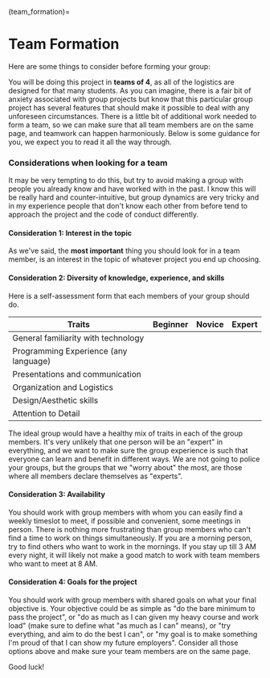 (team_formation)=
# Team Formation

Here are some things to consider before forming your group:

You will be doing this project in **teams of 4**, as all of the logistics are designed for that many students.
As you can imagine, there is a fair bit of anxiety associated with group projects but know that this particular group project has several features that should make it possible to deal with any unforeseen circumstances.
There is a little bit of additional work needed to form a team, so we can make sure that all team members are on the same page, and teamwork can happen harmoniously.
Below is some guidance for you, we expect you to read it all the way through.

### Considerations when looking for a team

It may be very tempting to do this, but try to avoid making a group with people you already know and have worked with in the past.
I know this will be really hard and counter-intuitive, but group dynamics are very tricky and in my experience people that don't know each other from before tend to approach the project and the code of conduct differently.

#### Consideration 1: Interest in the topic

As we've said, the **most important** thing you should look for in a team member, is an interest in the topic of whatever project you end up choosing.

#### Consideration 2: Diversity of knowledge, experience, and skills

Here is a self-assessment form that each members of your group should do.

| Traits                                | Beginner | Novice | Expert |
|---------------------------------------|----------|--------|--------|
| General familiarity with technology   |          |        |        |
| Programming Experience (any language) |          |        |        |
| Presentations and communication       |          |        |        |
| Organization and Logistics            |          |        |        |
| Design/Aesthetic skills               |          |        |        |
| Attention to Detail                   |          |        |        |

The ideal group would have a healthy mix of traits in each of the group members.
It's very unlikely that one person will be an "expert" in everything, and we want to make sure the group experience is such that everyone can learn and benefit in different ways.
We are not going to police your groups, but the groups that we "worry about" the most, are those where all members declare themselves as "experts".

#### Consideration 3: Availability 

You should work with group members with whom you can easily find a weekly timeslot to meet, if possible and convenient, some meetings in person.
There is nothing more frustrating than group members who can't find a time to work on things simultaneously.
If you are a morning person, try to find others who want to work in the mornings.
If you stay up till 3 AM every night, it will likely not make a good match to work with team members who want to meet at 8 AM.

#### Consideration 4: Goals for the project

You should work with group members with shared goals on what your final objective is.
Your objective could be as simple as "do the bare minimum to pass the project", or "do as much as I can given my heavy course and work load" (make sure to define what "as much as I can" means), or "try everything, and aim to do the best I can", or "my goal is to make something I'm proud of that I can show my future employers".
Consider all those options above and make sure your team members are on the same page.

Good luck!

